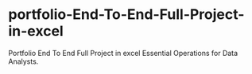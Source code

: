# portfolio-End-To-End-Full-Project-in-excel
Portfolio End To End Full Project in  excel Essential Operations for Data Analysts.
